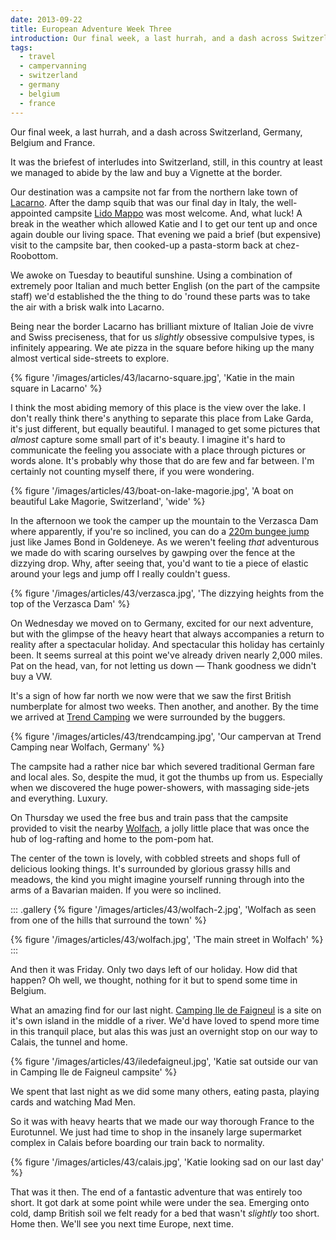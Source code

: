```yaml
---
date: 2013-09-22
title: European Adventure Week Three
introduction: Our final week, a last hurrah, and a dash across Switzerland, Germany, Belgium and France.
tags:
  - travel
  - campervanning
  - switzerland
  - germany
  - belgium
  - france
---
```

Our final week, a last hurrah, and a dash across Switzerland, Germany, Belgium and France.

It was the briefest of interludes into Switzerland, still, in this country at least we managed to abide by the law and buy a Vignette at the border.

Our destination was a campsite not far from the northern lake town of [Lacarno](//en.wikipedia.org/wiki/Locarno). After the damp squib that was our final day in Italy, the well-appointed campsite [Lido Mappo](//www.lidomappo.ch) was most welcome. And, what luck! A break in the weather which allowed Katie and I to get our tent up and once again double our living space. That evening we paid a brief (but expensive) visit to the campsite bar, then cooked-up a pasta-storm back at chez-Roobottom.

We awoke on Tuesday to beautiful sunshine. Using a combination of extremely poor Italian and much better English (on the part of the campsite staff) we'd established the the thing to do 'round these parts was to take the air with a brisk walk into Lacarno.

Being near the border Lacarno has brilliant mixture of Italian Joie de vivre and Swiss preciseness, that for us *slightly* obsessive compulsive types, is infinitely appearing. We ate pizza in the square before hiking up the many almost vertical side-streets to explore.

{% figure '/images/articles/43/lacarno-square.jpg', 'Katie in the main square in Lacarno' %}

I think the most abiding memory of this place is the view over the lake. I don't really think there's anything to separate this place from Lake Garda, it's just different, but equally beautiful. I managed to get some pictures that *almost* capture some small part of it's beauty. I imagine it's hard to communicate the feeling you associate with a place through pictures or words alone. It's probably why those that do are few and far between. I'm certainly not counting myself there, if you were wondering.

{% figure '/images/articles/43/boat-on-lake-magorie.jpg', 'A boat on beautiful Lake Magorie, Switzerland', 'wide' %}

In the afternoon we took the camper up the mountain to the Verzasca Dam where apparently, if you're so inclined, you can do a [220m bungee jump](//www.trekking.ch/en/bungy/007-bungy-jumping-verzasca-like-james-bond) just like James Bond in Goldeneye. As we weren't feeling *that* adventurous we made do with scaring ourselves by gawping over the fence at the dizzying drop. Why, after seeing that, you'd want to tie a piece of elastic around your legs and jump off I really couldn't guess.

{% figure '/images/articles/43/verzasca.jpg', 'The dizzying heights from the top of the Verzasca Dam' %}

On Wednesday we moved on to Germany, excited for our next adventure, but with the glimpse of the heavy heart that always accompanies a return to reality after a spectacular holiday. And spectacular this holiday has certainly been. It seems surreal at this point we've already driven nearly 2,000 miles. Pat on the head, van, for not letting us down — Thank goodness we didn't buy a VW.

It's a sign of how far north we now were that we saw the first British numberplate for almost two weeks. Then another, and another. By the time we arrived at [Trend Camping](//www.trendcamping.de) we were surrounded by the buggers.

{% figure '/images/articles/43/trendcamping.jpg', 'Our campervan at Trend Camping near Wolfach, Germany' %}

The campsite had a rather nice bar which severed traditional German fare and local ales. So, despite the mud, it got the thumbs up from us. Especially when we discovered the huge power-showers, with massaging side-jets and everything. Luxury.

On Thursday we used the free bus and train pass that the campsite provided to visit the nearby [Wolfach](//en.wikipedia.org/wiki/Wolfach), a jolly little place that was once the hub of log-rafting and home to the pom-pom hat.

The center of the town is lovely, with cobbled streets and shops full of delicious looking things. It's surrounded by glorious grassy hills and meadows, the kind you might imagine yourself running through into the arms of a Bavarian maiden. If you were so inclined.

::: .gallery
{% figure '/images/articles/43/wolfach-2.jpg', 'Wolfach as seen from one of the hills that surround the town' %}

{% figure '/images/articles/43/wolfach.jpg', 'The main street in Wolfach' %}
:::

And then it was Friday. Only two days left of our holiday. How did that happen? Oh well, we thought, nothing for it but to spend some time in Belgium.

What an amazing find for our last night. [Camping Ile de Faigneul](//www.iledefaigneul.com) is a site on it's own island in the middle of a river. We'd have loved to spend more time in this tranquil place, but alas this was just an overnight stop on our way to Calais, the tunnel and home.

{% figure '/images/articles/43/iledefaigneul.jpg', 'Katie sat outside our van in Camping Ile de Faigneul campsite' %}

We spent that last night as we did some many others, eating pasta, playing cards and watching Mad Men.

So it was with heavy hearts that we made our way thorough France to the Eurotunnel. We just had time to shop in the insanely large supermarket complex in Calais before boarding our train back to normality.

{% figure '/images/articles/43/calais.jpg', 'Katie looking sad on our last day' %}

That was it then. The end of a fantastic adventure that was entirely too short. It got dark at some point while were under the sea. Emerging onto cold, damp British soil we felt ready for a bed that wasn't *slightly* too short. Home then. We'll see you next time Europe, next time.

